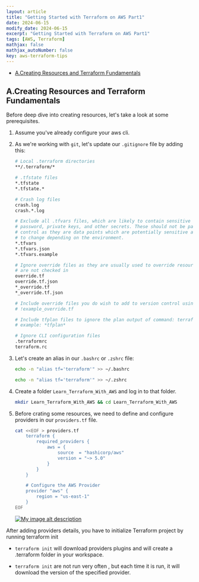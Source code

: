 ```yaml
---
layout: article
title: "Getting Started with Terraform on AWS Part1"
date: 2024-06-15
modify_date: 2024-06-15
excerpt: "Getting Started with Terraform on AWS Part1"
tags: [AWS, Terraform]
mathjax: false
mathjax_autoNumber: false
key: aws-terraform-tips
---
```

- [A.Creating Resources and Terraform Fundamentals](#acreating-resources-and-terraform-fundamentals)

## A.Creating Resources and Terraform Fundamentals

Before deep dive into creating resources, let's take a look at some prerequisites.

1. Assume you've already configure your aws cli.
2. As we're working with ``git``, let's update our ``.gitignore`` file by adding this:

    ````bash
    # Local .terraform directories
    **/.terraform/*

    # .tfstate files
    *.tfstate
    *.tfstate.*

    # Crash log files
    crash.log
    crash.*.log

    # Exclude all .tfvars files, which are likely to contain sensitive data, such as
    # password, private keys, and other secrets. These should not be part of version 
    # control as they are data points which are potentially sensitive and subject 
    # to change depending on the environment.
    *.tfvars
    *.tfvars.json
    *.tfvars.example

    # Ignore override files as they are usually used to override resources locally and so
    # are not checked in
    override.tf
    override.tf.json
    *_override.tf
    *_override.tf.json

    # Include override files you do wish to add to version control using negated pattern
    # !example_override.tf

    # Include tfplan files to ignore the plan output of command: terraform plan -out=tfplan
    # example: *tfplan*

    # Ignore CLI configuration files
    .terraformrc
    terraform.rc
    ````

3. Let's create an alias in our ``.bashrc`` or ``.zshrc`` file:

    ```` bash
    echo -n "alias tf='terraform'" >> ~/.bashrc
    ````

    ```` bash
    echo -n "alias tf='terraform'" >> ~/.zshrc
    ````

4. Create a folder ``Learn_Terraform_With_AWS`` and log in to that folder.

    ````bash
    mkdir Learn_Terraform_With_AWS && cd Learn_Terraform_With_AWS
    ````

5. Before crating some resources, we need to define and configure providers in our ``providers.tf`` file.

    ````bash
    cat <<EOF > providers.tf
        terraform {
            required_providers {
                aws = {
                    source  = "hashicorp/aws"
                    version = "~> 5.0"
                }
            }
        }

        # Configure the AWS Provider
        provider "aws" {
            region = "us-east-1"
        }
    EOF
    ````

     [![My image alt description](/blog/assets/images/posts-img/terraform/02.jpg)](/blog/assets/images/posts-img/terraform/02_.jpg)


After adding providers details, you have to initialize Terraform project by running terraform init

- ``terraform init`` will download providers plugins and will create a .terraform folder in your workspace.

- ``terraform init`` are not run very often , but each time it is run, it will download the version of the specified provider.
